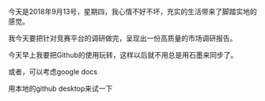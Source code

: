 今天是2018年9月13号，星期四，我心情不好不坏，充实的生活带来了脚踏实地的感觉。

我今天要把针对竞赛平台的调研做完，呈现出一份高质量的市场调研报告。

今天早上我要把Github的使用玩转，这样以后就不用总是用石墨来同步了。

或者，可以考虑google docs

用本地的github desktop来试一下

